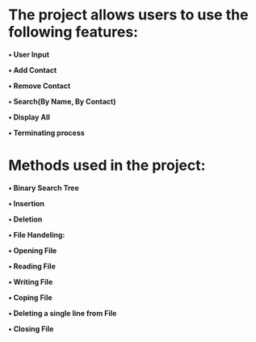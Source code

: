 # The project allows users to use the following features:

**•	User Input**

**•	Add Contact**

**•	Remove Contact**

**•	Search(By Name, By Contact)**

**•	Display All**

**•	Terminating process**

# Methods used in the project:

**•	Binary Search Tree**

  **• Insertion**
    
  **•	Deletion**

**•	File Handeling:**

  **• Opening File**
    
  **•	Reading File**

   **•	Writing File**
    
   **•	Coping File**
    
  **•	Deleting a single line from File**
    
   **•	Closing File**
